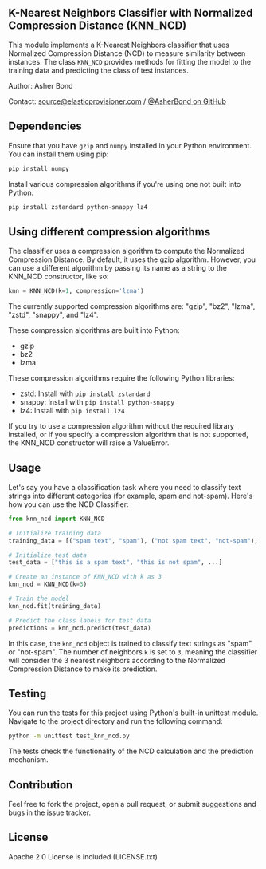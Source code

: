 ## K-Nearest Neighbors Classifier with Normalized Compression Distance (KNN_NCD)

This module implements a K-Nearest Neighbors classifier that uses Normalized Compression Distance (NCD) to measure similarity between instances. The class `KNN_NCD` provides methods for fitting the model to the training data and predicting the class of test instances.

Author: Asher Bond

Contact: source@elasticprovisioner.com / [@AsherBond on GitHub](https://github.com/AsherBond)

## Dependencies

Ensure that you have `gzip` and `numpy` installed in your Python environment. You can install them using pip:

```bash
pip install numpy
```

Install various compression algorithms if you're using one not built into Python.
```bash
pip install zstandard python-snappy lz4
```

## Using different compression algorithms

The classifier uses a compression algorithm to compute the Normalized Compression Distance. By default, it uses the gzip algorithm. However, you can use a different algorithm by passing its name as a string to the KNN_NCD constructor, like so:

```python
knn = KNN_NCD(k=1, compression='lzma')
```

The currently supported compression algorithms are: "gzip", "bz2", "lzma", "zstd", "snappy", and "lz4".

These compression algorithms are built into Python:
- gzip
- bz2
- lzma

These compression algorithms require the following Python libraries:
- zstd: Install with `pip install zstandard`
- snappy: Install with `pip install python-snappy`
- lz4: Install with `pip install lz4`

If you try to use a compression algorithm without the required library installed, or if you specify a compression algorithm that is not supported, the KNN_NCD constructor will raise a ValueError.

## Usage

Let's say you have a classification task where you need to classify text strings into different categories (for example, spam and not-spam). Here's how you can use the NCD Classifier:

```python
from knn_ncd import KNN_NCD

# Initialize training data
training_data = [("spam text", "spam"), ("not spam text", "not-spam"), ...] 

# Initialize test data
test_data = ["this is a spam text", "this is not spam", ...]

# Create an instance of KNN_NCD with k as 3
knn_ncd = KNN_NCD(k=3)

# Train the model
knn_ncd.fit(training_data)

# Predict the class labels for test data
predictions = knn_ncd.predict(test_data)
```

In this case, the `knn_ncd` object is trained to classify text strings as "spam" or "not-spam". The number of neighbors `k` is set to `3`, meaning the classifier will consider the 3 nearest neighbors according to the Normalized Compression Distance to make its prediction.


## Testing

You can run the tests for this project using Python's built-in unittest module. Navigate to the project directory and run the following command:

```bash
python -m unittest test_knn_ncd.py

```

The tests check the functionality of the NCD calculation and the prediction mechanism.

## Contribution

Feel free to fork the project, open a pull request, or submit suggestions and bugs in the issue tracker.

## License

Apache 2.0 License is included (LICENSE.txt)

